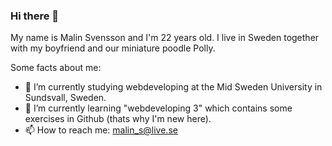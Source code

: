 ### Hi there 👋

<!-- **malinsvensson98/malinsvensson98** is a ✨ _special_ ✨ repository because its `README.md` (this file) appears on your GitHub profile.-->

My name is Malin Svensson and I'm 22 years old. 
I live in Sweden together with my boyfriend and our miniature poodle Polly. 

Some facts about me:
- 🔭 I’m currently studying webdeveloping at the Mid Sweden University in Sundsvall, Sweden.
- 🌱 I’m currently learning "webdeveloping 3" which contains some exercises in Github (thats why I'm new here). 
- 📫 How to reach me: malin_s@live.se 

